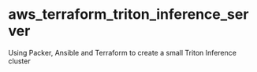 # aws_terraform_triton_inference_server
Using Packer, Ansible and Terraform to create a small Triton Inference cluster

